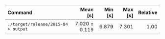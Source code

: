 | Command | Mean [s] | Min [s] | Max [s] | Relative |
|:---|---:|---:|---:|---:|
| `./target/release/2015-04 > output` | 7.020 ± 0.119 | 6.879 | 7.301 | 1.00 |
